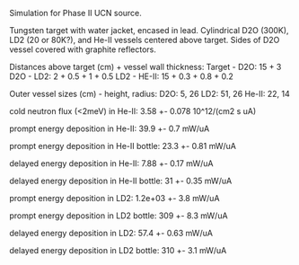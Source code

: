 Simulation for Phase II UCN source.

Tungsten target with water jacket, encased in lead.
Cylindrical D2O (300K), LD2 (20 or 80K?), and He-II vessels centered above target.
Sides of D2O vessel covered with graphite reflectors.

Distances above target (cm) + vessel wall thickness:
Target - D2O: 15 + 3
D2O - LD2: 2 + 0.5 + 1 + 0.5
LD2 - HE-II: 15 + 0.3 + 0.8 + 0.2

Outer vessel sizes (cm) - height, radius:
D2O: 5, 26
LD2: 51, 26
He-II: 22, 14

cold neutron flux (<2meV) in He-II:
3.58 +- 0.078 10^12/(cm2 s uA)

prompt energy deposition in He-II:
39.9 +- 0.7 mW/uA

prompt energy deposition in He-II bottle:
23.3 +- 0.81 mW/uA

delayed energy deposition in He-II:
7.88 +- 0.17 mW/uA

delayed energy deposition in He-II bottle:
31 +- 0.35 mW/uA

prompt energy deposition in LD2:
1.2e+03 +- 3.8 mW/uA

prompt energy deposition in LD2 bottle:
309 +- 8.3 mW/uA

delayed energy deposition in LD2:
57.4 +- 0.63 mW/uA

delayed energy deposition in LD2 bottle:
310 +- 3.1 mW/uA


